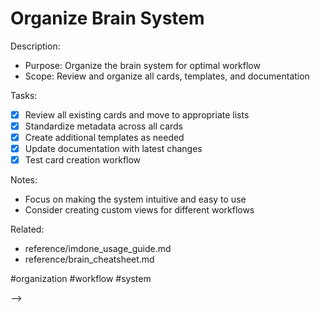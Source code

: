 # Organize Brain System

<!-- BACKLOG: Organize Brain System
created::2025-03-02T05:45:00Z
priority::high
due::2025-03-09T00:00:00Z
owner::@dionedge
estimate::2h
-->

Description:
- Purpose: Organize the brain system for optimal workflow
- Scope: Review and organize all cards, templates, and documentation

Tasks:
- [x] Review all existing cards and move to appropriate lists
- [x] Standardize metadata across all cards
- [x] Create additional templates as needed
- [x] Update documentation with latest changes
- [x] Test card creation workflow

Notes:
- Focus on making the system intuitive and easy to use
- Consider creating custom views for different workflows

Related:
- reference/imdone_usage_guide.md
- reference/brain_cheatsheet.md

#organization #workflow #system 
<!--
order::-20
TODO::2025-03-02T05:43:39.294Z
<!--
DOING::2025-03-02T12:25:23.339Z
started::2025-03-02T06:25:23-06:00
PLANNING::2025-03-03T13:24:25.017Z
BACKLOG::2025-03-03T14:07:04.302Z
-->
-->